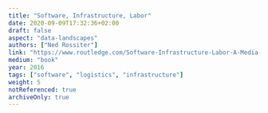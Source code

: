 ```yaml
---
title: "Software, Infrastructure, Labor"
date: 2020-09-09T17:32:36+02:00
draft: false
aspect: "data-landscapes"
authors: ["Ned Rossiter"]
link: "https://www.routledge.com/Software-Infrastructure-Labor-A-Media-Theory-of-Logistical-Nightmares/Rossiter/p/book/9780415843058"
medium: "book"
year: 2016
tags: ["software", "logistics", "infrastructure"]
weight: 5
notReferenced: true
archiveOnly: true
---
```

